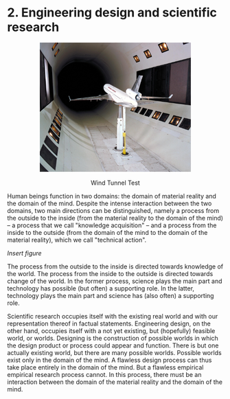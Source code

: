 # 2. Engineering design and scientific research

<div style="text-align: center;">
  <img src="./images/MD-11_12ft_Wind_Tunnel_Test.jpg" alt="Wind Tunnel Test" width="70%">
  <p>Wind Tunnel Test</p>
</div>

Human beings function in two domains: the domain of material reality and the domain of the mind. Despite the intense interaction between the two domains, two main directions can be distinguished, namely a process from the outside to the inside (from the material reality to the domain of the mind) – a process that we call "knowledge acquisition" – and a process from the inside to the outside (from the domain of the mind to the domain of the material reality), which we call "technical action".

*Insert figure*

 The process from the outside to the inside is directed towards knowledge of the world. The process from the inside to the outside is directed towards change of the world. In the former process, science plays the main part and technology has possible (but often) a supporting role. In the latter, technology plays the main part and science has (also often) a supporting role.

<!--more-->

Scientific research occupies itself with the existing real world and with our representation thereof in factual statements. Engineering design, on the other hand, occupies itself with a not yet existing, but (hopefully) feasible world, or worlds. Designing is the construction of possible worlds in which the design product or process could appear and function. There is but one actually existing world, but there are many possible worlds. Possible worlds exist only in the domain of the mind. A flawless design process can thus take place entirely in the domain of the mind. But a flawless empirical empirical research process cannot. In this process, there must be an interaction between the domain of the material reality and the domain of the mind.